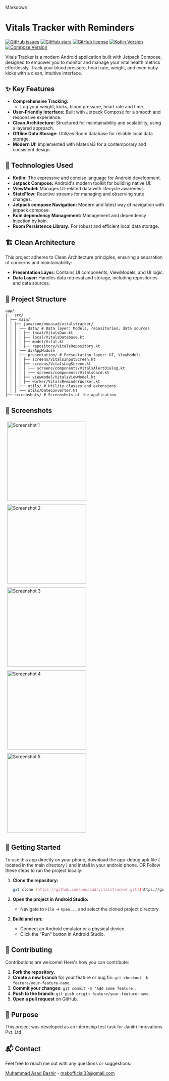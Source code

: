 Markdown

# Vitals Tracker with Reminders

[![GitHub issues](https://img.shields.io/github/issues/oneasad/vitalstracker)](https://github.com/oneasad/vitalstracker/issues)
[![GitHub stars](https://img.shields.io/github/stars/oneasad/vitalstracker)](https://github.com/oneasad/vitalstracker/stargazers)
[![GitHub license](https://img.shields.io/github/license/oneasad/vitalstracker)](https://github.com/oneasad/vitalstracker/blob/main/LICENSE)
[![Kotlin Version](https://img.shields.io/badge/Kotlin-1.9.0%2B-blueviolet)](https://kotlinlang.org/)
[![Compose Version](https://img.shields.io/badge/Jetpack%20Compose-latest-brightgreen)](https://developer.android.com/jetpack/compose)

Vitals Tracker is a modern Android application built with Jetpack Compose, designed to empower you to monitor and manage your vital health metrics effortlessly. Track your blood pressure, heart rate, weight, and even baby kicks with a clean, intuitive interface.

## ✨ Key Features

- **Comprehensive Tracking:**
  - Log your weight, kicks, blood pressure, heart rate and time.
- **User-Friendly Interface:** Built with Jetpack Compose for a smooth and responsive experience.
- **Clean Architecture:** Structured for maintainability and scalability, using a layered approach.
- **Offline Data Storage:** Utilizes Room database for reliable local data storage.
- **Modern UI:** Implemented with Material3 for a contemporary and consistent design.

## 🚀 Technologies Used

- **Kotlin:** The expressive and concise language for Android development.
- **Jetpack Compose:** Android's modern toolkit for building native UI.
- **ViewModel:** Manages UI-related data with lifecycle awareness.
- **StateFlow:** Reactive streams for managing and observing state changes.
- **Jetpack compose Navigation:** Modern and latest way of navigation with jetpack compose.
- **Koin dependency Management:** Management and dependency injection by koin.
- **Room Persistence Library:** For robust and efficient local data storage.

## 🏗️ Clean Architecture

This project adheres to Clean Architecture principles, ensuring a separation of concerns and maintainability:

- **Presentation Layer:** Contains UI components, ViewModels, and UI logic.
- **Data Layer:** Handles data retrieval and storage, including repositories and data sources.

## 📂 Project Structure

```
app/
├── src/
│ ├── main/
│ │ ├── java/com/oneasad/vitalstracker/
│ │ │ ├── data/ # Data layer: Models, repositories, data sources
│ │ │ │ ├── local/VitalsDao.kt
│ │ │ │ ├── local/VitalsDatabase.kt
│ │ │ │ ├── model/Vital.kt
│ │ │ │ ├── repository/VitalsRepository.kt
│ │ │ ├── di/AppModule
│ │ │ ├── presentation/ # Presentation layer: UI, ViewModels
│ │ │ │ ├── screens/VitalsInputScreen.kt
│ │ │ │ ├── screens/VitalsLogScreen.kt
│ │ │ │ | ├── screens/components/VitalsAlertDialog.kt
│ │ │ │ | ├── screens/components/VitalsCard.kt
│ │ │ │ ├── viewmodel/VitalsViewModel.kt
│ │ │ │ ├── worker/VitalsReminderWorker.kt
│ │ │ ├── utils/ # Utility classes and extensions
│ │ │ ├── utils/DateConverter.kt
├── screenshots/ # Screenshots of the application

```

## 📸 Screenshots

<img src="screenshots/screenshot1.jpg" width="250" alt="Screenshot 1" style="border: 1px solid #ddd; margin: 5px;"/>
<img src="screenshots/screenshot2.jpg" width="250" alt="Screenshot 2" style="border: 1px solid #ddd; margin: 5px;"/>
<img src="screenshots/screenshot3.jpg" width="250" alt="Screenshot 3" style="border: 1px solid #ddd; margin: 5px;"/>
<img src="screenshots/screenshot4.jpg" width="250" alt="Screenshot 4" style="border: 1px solid #ddd; margin: 5px;"/>
<img src="screenshots/screenshot5.jpg" width="250" alt="Screenshot 5" style="border: 1px solid #ddd; margin: 5px;"/>

## 🏁 Getting Started

To use this app directly on your phone, download the app-debug.apk file ( located in the main directory ) and install in your android phone.
OR
Follow these steps to run the project locally:

1.  **Clone the repository:**

    ```bash
    git clone [https://github.com/oneasad/vitalstracker.git](https://github.com/oneasad/vitalstracker.git)
    ```

2.  **Open the project in Android Studio:**

    - Navigate to `File` -> `Open...` and select the cloned project directory.

3.  **Build and run:**
    - Connect an Android emulator or a physical device.
    - Click the "Run" button in Android Studio.

## 🤝 Contributing

Contributions are welcome! Here's how you can contribute:

1.  **Fork the repository.**
2.  **Create a new branch** for your feature or bug fix: `git checkout -b feature/your-feature-name`.
3.  **Commit your changes:** `git commit -m 'Add some feature'`.
4.  **Push to the branch:** `git push origin feature/your-feature-name`.
5.  **Open a pull request** on GitHub.

## 📝 Purpose

This project was developed as an internship test task for Janitri Innovations Pvt. Ltd.

## 📬 Contact

Feel free to reach me out with any questions or suggestions:

[Muhammad Asad Bashir](https://www.linkedin.com/in/oneasad) - mabofficial33@gmail.com

